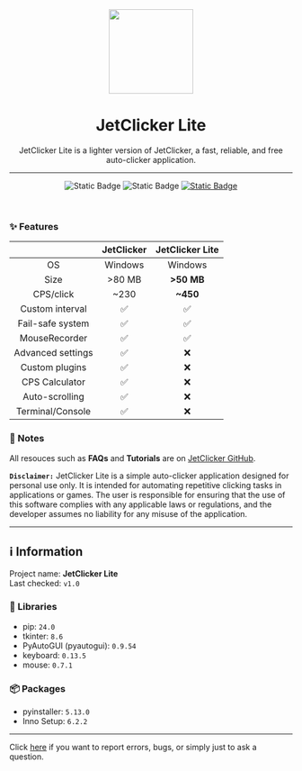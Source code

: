 <div align="center">
  <img src="assets/icons/logo.ico" width="150" height="auto">
  <h1>JetClicker Lite</h1>
  <p>JetClicker Lite is a lighter version of JetClicker, a fast, reliable, and free auto-clicker application.</p>
  <hr>
  
  ![Static Badge](https://img.shields.io/badge/1.0.0-blue?style=for-the-badge&label=Version)
  ![Static Badge](https://img.shields.io/badge/stable-darkgreen?style=for-the-badge&label=Status)
  [![Static Badge](https://img.shields.io/badge/MIT-green?style=for-the-badge&label=license)](https://github.com/ItsHungg/JetClicker-lite/blob/63da3bacce31a0ee5b74d82a892acf443988c2bc/LICENSE)

</div>

<br>

### ✨ Features

<table>
    <thead>
        <tr align="center">
            <th></th>
            <th>JetClicker</th>
            <th>JetClicker Lite</th>
        </tr>
    </thead>
    <tbody>
      <tr align="center">
          <td>OS</td>
          <td>Windows</td>
          <td>Windows</td>
      </tr>
      <tr align="center">
            <td>Size</td>
            <td>>80 MB</td>
            <td><b>>50 MB</b></td>
      </tr>
      <tr align="center">
            <td>CPS/click</td>
            <td>~230</td>
            <td><b>~450</b></td>
      </tr>
      <tr align="center">
            <td>Custom interval</td>
            <td>✅</td>
            <td>✅</td>
      </tr>
      <tr align="center">
            <td>Fail-safe system</td>
            <td>✅</td>
            <td>✅</td>
      </tr>
      <tr align="center">
            <td>MouseRecorder</td>
            <td>✅</td>
            <td>✅</td>
      </tr>
      <tr align="center">
            <td>Advanced settings</td>
            <td>✅</td>
            <td>❌</td>
      </tr>
      <tr align="center">
            <td>Custom plugins</td>
            <td>✅</td>
            <td>❌</td>
      </tr>
      <tr align="center">
            <td>CPS Calculator</td>
            <td>✅</td>
            <td>❌</td>
      </tr>
      <tr align="center">
            <td>Auto-scrolling</td>
            <td>✅</td>
            <td>❌</td>
      </tr>
      <tr align="center">
            <td>Terminal/Console</td>
            <td>✅</td>
            <td>❌</td>
      </tr>
</table>

### 📝 Notes

All resouces such as **FAQs** and **Tutorials** are on [JetClicker GitHub](https://github.com/ItsHungg/JetClicker).

**`Disclaimer:`** JetClicker Lite is a simple auto-clicker application designed for personal use only. It is intended for automating repetitive clicking tasks in applications or games. The user is responsible for ensuring that the use of this software complies with any applicable laws or regulations, and the developer assumes no liability for any misuse of the application.


<hr>

## ℹ️ Information
Project name: **JetClicker Lite**<br>
Last checked: `v1.0`<br>

### 📃 Libraries
- pip:  `24.0`<br>
- tkinter: `8.6`
- PyAutoGUI (pyautogui): `0.9.54`
- keyboard: `0.13.5`
- mouse: `0.7.1`
### 📦 Packages
- pyinstaller: `5.13.0`
- Inno Setup: `6.2.2`

<hr>

Click [here](https://github.com/ItsHungg/JetClicker-lite/issues) if you want to report errors, bugs, or simply just to ask a question.

